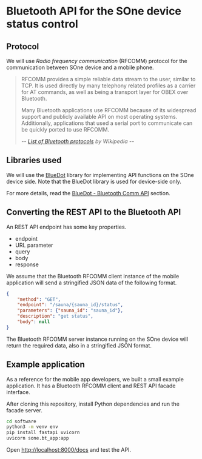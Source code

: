# Bluetooth API for the SOne device status control


## Protocol

We will use *Radio frequency communication* (RFCOMM) protocol for the communication between SOne device and a mobile phone.

> RFCOMM provides a simple reliable data stream to the user, similar to TCP. It is used directly by many telephony related profiles as a carrier for AT commands, as well as being a transport layer for OBEX over Bluetooth.
>
>Many Bluetooth applications use RFCOMM because of its widespread support and publicly available API on most operating systems. Additionally, applications that used a serial port to communicate can be quickly ported to use RFCOMM.
>
> *-- [List of Bluetooth protocols](https://en.wikipedia.org/wiki/List_of_Bluetooth_protocols) by Wikipedia --*


## Libraries used

We will use the [BlueDot](https://bluedot.readthedocs.io/en/latest/) library for implementing API functions on the SOne device side. Note that the BlueDot library is used for device-side only.

For more details, read the [BlueDot - Bluetooth Comm API](https://bluedot.readthedocs.io/en/latest/btcommapi.html) section.


## Converting the REST API to the Bluetooth API

An REST API endpoint has some key properties.
* endpoint
* URL parameter
* query
* body
* response

We assume that the Bluetooth RFCOMM client instance of the mobile application will send a stringified JSON data of the following format.

```json
{
    "method": "GET",
    "endpoint": "/sauna/{sauna_id}/status",
    "parameters": {"sauna_id": "sauna_id"},
    "description": "get status",
    "body": null
}
```

The Bluetooth RFCOMM server instance running on the SOne device will return the required data, also in a stringified JSON format.


## Example application

As a reference for the mobile app developers, we built a small example application.
It has a Bluetooth RFCOMM client and REST API facade interface.

After cloning this repository, install Python dependencies and run the facade server.

```sh
cd software
python3 -m venv env
pip install fastapi uvicorn
uvicorn sone.bt_app:app
```

Open <http://localhost:8000/docs> and test the API.
